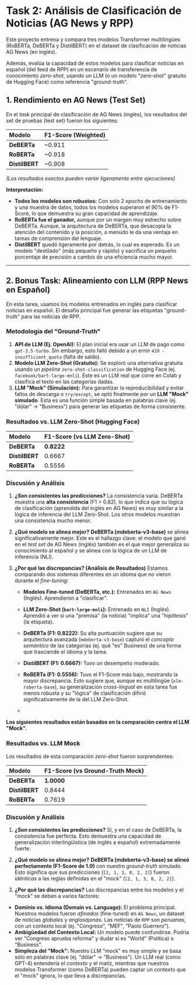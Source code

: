 # Task 2: Análisis de Clasificación de Noticias (AG News y RPP)

Este proyecto entrena y compara tres modelos Transformer multilingües (RoBERTa, DeBERTa y DistilBERT) en el dataset de clasificación de noticias AG News (en inglés).

Además, evalúa la capacidad de estos modelos para clasificar noticias en español (del feed de RPP) en un escenario de transferencia de conocimiento *zero-shot*, usando un LLM (o un modelo "zero-shot" gratuito de Hugging Face) como referencia "ground-truth".

## 1. Rendimiento en AG News (Test Set)



En el *task* principal de clasificación de AG News (inglés), los resultados del set de pruebas (test set) fueron los siguientes:

| Modelo | F1-Score (Weighted) |
| :--- | :--- |
| **DeBERTa** | ~0.911 |
| **RoBERTa** | ~0.918 |
| **DistilBERT** | ~0.908 |

*(Los resultados exactos pueden variar ligeramente entre ejecuciones)*

**Interpretación:**
* **Todos los modelos son robustos:** Con solo 2 *epochs* de entrenamiento y una muestra de datos, todos los modelos superaron el 90% de F1-Score, lo que demuestra su gran capacidad de aprendizaje.
* **RoBERTa fue el ganador,** aunque por un margen muy estrecho sobre DeBERTa. Aunque, la arquitectura de DeBERTa, que desacopla la atención del contenido y la posición, a menudo le da una ventaja en tareas de comprensión del lenguaje.
* **DistilBERT** quedó ligeramente por detrás, lo cual es esperado. Es un modelo "destilado" (más pequeño y rápido) y sacrifica un pequeño porcentaje de precisión a cambio de una eficiencia mucho mayor.

---

## 2. Bonus Task: Alineamiento con LLM (RPP News en Español)

En esta tarea, usamos los modelos entrenados en inglés para clasificar noticias en español. El desafío principal fue generar las etiquetas "ground-truth" para las noticias de RPP.

### Metodología del "Ground-Truth"

1.  **API de LLM (Ej. OpenAI):** El plan inicial era usar un LLM de pago como `gpt-3.5-turbo`. Sin embargo, esto falló debido a un error `429 - insufficient_quota` (falta de saldo).
2.  **Modelo LLM Zero-Shot (Gratuito):** Se exploró una alternativa gratuita usando un *pipeline* `zero-shot-classification` de Hugging Face (ej. `facebook/bart-large-mnli`). Este es un LLM real que corre en Colab y clasifica el texto en las categorías dadas.
3.  **LLM "Mock" (Simulación):** Para garantizar la reproducibilidad y evitar fallos de descarga o `try/except`, se optó finalmente por un **LLM "Mock" simulado**. Esta es una función simple basada en palabras clave (ej. "dólar" -> "Business") para generar las etiquetas de forma consistente.

### Resultados vs. LLM Zero-Shot (Hugging Face)



| Modelo | F1-Score (vs LLM Zero-Shot) |
| :--- | :--- |
| **DeBERTa** | **0.8222** |
| **DistilBERT** | 0.6667 |
| **RoBERTa** | 0.5556 |

### Discusión y Análisis

1.  **¿Son consistentes las predicciones?**
    La consistencia varía. DeBERTa muestra una **alta consistencia** (F1 > 0.82), lo que indica que su lógica de clasificación (aprendida del inglés en AG News) es muy similar a la lógica de inferencia del LLM Zero-Shot. Los otros modelos muestran una consistencia mucho menor.

2.  **¿Qué modelo se alinea mejor?**
    **DeBERTa (mdeberta-v3-base)** se alinea significativamente mejor. Este es el hallazgo clave: el modelo que ganó en el *test set* de AG News (inglés) también es el que mejor generaliza su conocimiento al español y se alinea con la lógica de un LLM de inferencia (NLI).

3.  **¿Por qué las discrepancias? (Análisis de Resultados)**
    Estamos comparando dos sistemas diferentes en un idioma que no vieron durante el *fine-tuning*:
    * **Modelos Fine-tuned (DeBERTa, etc.):** Entrenados en `AG News` (Inglés). Aprendieron a "clasificar".
    * **LLM Zero-Shot (`bart-large-mnli`):** Entrenado en `NLI` (Inglés). Aprendió a ver si una "premisa" (la noticia) "implica" una "hipótesis" (la etiqueta).

    * **DeBERTa (F1: 0.8222):** Su alta puntuación sugiere que su arquitectura avanzada (`mdeberta-v3-base`) capturó el *concepto semántico* de las categorías (ej. qué "es" Business) de una forma que trasciende el idioma y la tarea.
    * **DistilBERT (F1: 0.6667):** Tuvo un desempeño moderado.
    * **RoBERTa (F1: 0.5556):** Tuvo el F1-Score más bajo, mostrando la mayor discrepancia. Esto sugiere que, aunque es multilingüe (`xlm-roberta-base`), su generalización *cross-lingual* en esta tarea fue menos robusta y su "lógica" de clasificación difirió significativamente de la del LLM Zero-Shot.
    * 
**Los siguientes resultados están basados en la comparación contra el LLM "Mock".**

### Resultados vs. LLM Mock

Los resultados de esta comparación *zero-shot* fueron sorprendentes:

| Modelo | F1-Score (vs Ground-Truth Mock) |
| :--- | :--- |
| **DeBERTa** | **1.0000** |
| **DistilBERT** | 0.8444 |
| **RoBERTa** | 0.7619 |

### Discusión y Análisis

1.  **¿Son consistentes las predicciones?**
    Sí, y en el caso de DeBERTa, la consistencia fue perfecta. Esto demuestra una capacidad de generalización interlingüística (de inglés a español) extremadamente fuerte.

2.  **¿Qué modelo se alinea mejor?**
    **DeBERTa (mdeberta-v3-base) se alineó perfectamente (F1-Score de 1.0)** con nuestro *ground-truth* simulado. Esto significa que sus predicciones (`[2, 1, 3, 0, 2, 2]`) fueron *idénticas* a las reglas definidas en el "mock" (`[2, 1, 3, 0, 2, 2]`).

3.  **¿Por qué las discrepancias?**
    Las discrepancias entre los modelos y el "mock" se deben a varios factores:

* **Dominio vs. Idioma (Domain vs. Language):** El problema principal. Nuestros modelos fueron *afinados* (fine-tuned) en `AG News`, un dataset de noticias *globales* y *anglosajonas*. Las noticias de `RPP` son *peruanas*, con un contexto local (ej. "Congreso", "MEF", "Paolo Guerrero").
* **Ambigüedad del Contexto Local:** Un modelo puede confundirse. Podría ver "Congreso aprueba reforma" y dudar si es "World" (Política) o "Business".
* **Simpleza del "Mock":** Nuestro LLM "mock" es muy simple y se basa solo en palabras clave (ej. "dólar" -> "Business"). Un LLM real (como GPT-4) entendería el *contexto* y el matiz, mientras que nuestros modelos Transformer (como DeBERTa) pueden captar un contexto que el "mock" ignora, lo que lleva a discrepancias.
